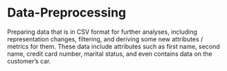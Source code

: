 # Data-Preprocessing
Preparing data that is in CSV format for further analyses, including representation changes, filtering, and deriving some new attributes / metrics for them. These data include attributes such as first name, second name, credit card number, marital status, and even contains data on the customer’s car.
